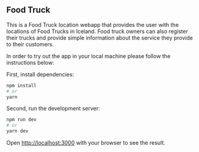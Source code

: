 
## Food Truck

This is a Food Truck location webapp that provides the user with the locations of Food Trucks in Iceland. Food truck owners can also register their trucks and provide simple information about the service they provide to their customers.

In order to try out the app in your local machine please follow the instructions below:

First, install dependencies:
```bash
npm install
# or
yarn
```
Second, run the development server:
```bash
npm run dev
# or
yarn dev
```

Open [http://localhost:3000](http://localhost:3000) with your browser to see the result.



